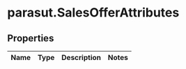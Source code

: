 # parasut.SalesOfferAttributes

## Properties
Name | Type | Description | Notes
------------ | ------------- | ------------- | -------------


